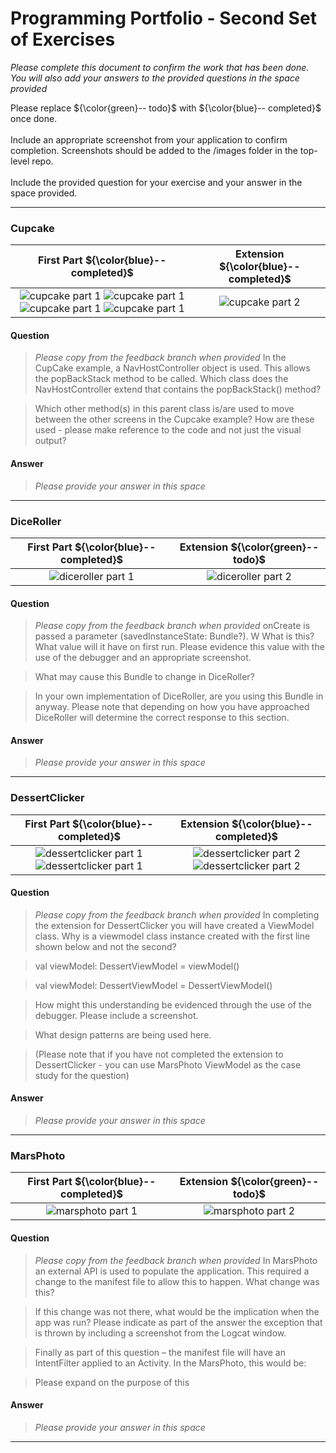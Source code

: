 # Programming Portfolio - Second Set of Exercises


*Please complete this document to confirm the work that has been done. You will also add your answers to the provided 
questions in the space provided*

Please replace ${\color{green}-- todo}$ with ${\color{blue}-- completed}$ once done.\
\
Include an appropriate screenshot from your application to confirm completion. Screenshots should be added to 
the /images folder in the top-level repo.\
\
Include the provided question for your exercise and your answer in the space provided.

---

### Cupcake ###

|                                                                         **First Part ${\color{blue}-- completed}$**                                                                         | **Extension ${\color{blue}-- completed}$**  |
|:-------------------------------------------------------------------------------------------------------------------------------------------------------------------------------------------:|:-------------------------------------------:|
| ![cupcake part 1](./images/normalcupcake1.png) ![cupcake part 1](./images/normalcupcake2.png) ![cupcake part 1](./images/normalcupcake3.png) ![cupcake part 1](./images/normalcupcake4.png) | ![cupcake part 2](./images/placeholder.jpg) |


#### Question ####
> *Please copy from the feedback branch when provided*
>  In the CupCake example, a NavHostController object is used. 
> This allows the popBackStack method to be called. 
> Which class does the NavHostController extend that contains the popBackStack() method?

> Which other method(s) in this parent class is/are used to move between the other screens in the Cupcake example? 
> How are these used - please make reference to the code and not just the visual output?
>  
>  


#### Answer ####
> *Please provide your answer in this space*
> 
> 
> 
> 

---
### DiceRoller ###

|    **First Part ${\color{blue}-- completed}$**    |     **Extension ${\color{green}-- todo}$**     |
|:-------------------------------------------------:|:----------------------------------------------:|
| ![diceroller part 1](./images/dicerollernorm.png) | ![diceroller part 2](./images/placeholder.jpg) |


#### Question ####
> *Please copy from the feedback branch when provided*
>  onCreate is passed a parameter (savedInstanceState: Bundle?). W
> What is this? What value will it have on first run. Please evidence this value with the use of the debugger and an appropriate screenshot.

> What may cause this Bundle to change in DiceRoller?

> In your own implementation of DiceRoller, are you using this Bundle in anyway. 
> Please note that depending on how you have approached DiceRoller will determine the correct response to this section.
>  
>  

#### Answer ####
> *Please provide your answer in this space*
> 
> 
> 
> 

---

### DessertClicker ###

|                            **First Part ${\color{blue}-- completed}$**                            |                               **Extension ${\color{blue}-- completed}$**                                |
|:-------------------------------------------------------------------------------------------------:|:-------------------------------------------------------------------------------------------------------:|
| ![dessertclicker part 1](./images/DessertNP.png) ![dessertclicker part 1](./images/DessertNH.png) | ![dessertclicker part 2](./images/DessertNPExt.png) ![dessertclicker part 2](./images/DessertNHExt.png) |


#### Question ####
> *Please copy from the feedback branch when provided*
>  In completing the extension for DessertClicker you will have created a ViewModel class. 
> Why is a viewmodel class instance created with the first line shown below and not the second?

> val viewModel: DessertViewModel = viewModel()

> val viewModel: DessertViewModel = DessertViewModel()

> How might this understanding be evidenced through the use of the debugger. Please include a screenshot.

> What design patterns are being used here.

> (Please note that if you have not completed the extension to DessertClicker - you can use MarsPhoto ViewModel as the case study for the question)
>  
>  

#### Answer ####
> *Please provide your answer in this space*
> 
> 
> 
> 

---

### MarsPhoto ###

| **First Part ${\color{blue}-- completed}$**  |    **Extension ${\color{green}-- todo}$**     |
|:--------------------------------------------:|:---------------------------------------------:|
| ![marsphoto part 1](./images/marsPhoto1.png) | ![marsphoto part 2](./images/placeholder.jpg) |


#### Question ####
> *Please copy from the feedback branch when provided*
>  In MarsPhoto an external API is used to populate the application. This required a change to the manifest file to allow this to happen. 
> What change was this?

> If this change was not there, what would be the implication when the app was run? 
> Please indicate as part of the answer the exception that is thrown by including a screenshot from the Logcat window.

> Finally as part of this question – the manifest file will have an IntentFilter applied to an Activity. 
> In the MarsPhoto, this would be:

> <intent-filter>

> <action android:name="android.intent.action.MAIN" />
> <category android:name="android.intent.category.LAUNCHER" />

> </intent-filter >

> Please expand on the purpose of this
>  
>  

#### Answer ####
> *Please provide your answer in this space*
> 
> 
> 
> 

---

